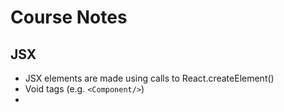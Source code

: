 # Course Notes

## JSX 
* JSX elements are made using calls to React.createElement()
* Void tags (e.g. `<Component/>`) 
* 
